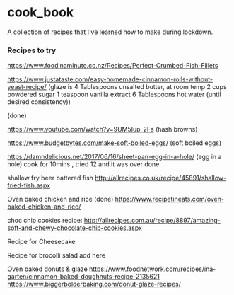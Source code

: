 # cook_book

A collection of recipes that I've learned how to make during lockdown.

### Recipes to try 

https://www.foodinaminute.co.nz/Recipes/Perfect-Crumbed-Fish-Fillets

https://www.justataste.com/easy-homemade-cinnamon-rolls-without-yeast-recipe/ (glaze is 4 Tablespoons unsalted butter, at room temp
2 cups powdered sugar
1 teaspoon vanilla extract
6 Tablespoons hot water (until desired consistency))

(done)

https://www.youtube.com/watch?v=9UM5Iup_2Fs (hash browns)

https://www.budgetbytes.com/make-soft-boiled-eggs/ (soft boiled eggs)

https://damndelicious.net/2017/06/16/sheet-pan-egg-in-a-hole/ (egg in a hole) cook for 10mins , tried 12 and it was over done

shallow fry beer battered fish
http://allrecipes.co.uk/recipe/45891/shallow-fried-fish.aspx

Oven baked chicken and rice (done)
https://www.recipetineats.com/oven-baked-chicken-and-rice/

choc chip cookies recipe:
http://allrecipes.com.au/recipe/8897/amazing-soft-and-chewy-chocolate-chip-cookies.aspx

Recipe for Cheesecake

Recipe for brocolli salad add here


Oven baked donuts & glaze
https://www.foodnetwork.com/recipes/ina-garten/cinnamon-baked-doughnuts-recipe-2135621
https://www.biggerbolderbaking.com/donut-glaze-recipes/
